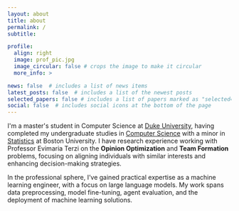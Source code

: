 ```yaml
---
layout: about
title: about
permalink: /
subtitle: 

profile:
  align: right
  image: prof_pic.jpg
  image_circular: false # crops the image to make it circular
  more_info: >

news: false  # includes a list of news items
latest_posts: false  # includes a list of the newest posts
selected_papers: false # includes a list of papers marked as "selected={true}"
social: false  # includes social icons at the bottom of the page
---
```

I'm a master's student in Computer Science at [Duke University](https://cs.duke.edu), having completed my undergraduate studies in [Computer Science](https://www.bu.edu/cs/) with a minor in [Statistics](https://www.bu.edu/math/) at Boston University. I have research experience working with Professor Evimaria Terzi on the **Opinion Optimization** and **Team Formation** problems, focusing on aligning individuals with similar interests and enhancing decision-making strategies.

In the professional sphere, I’ve gained practical expertise as a machine learning engineer, with a focus on large language models. My work spans data preprocessing, model fine-tuning, agent evaluation, and the deployment of machine learning solutions.

